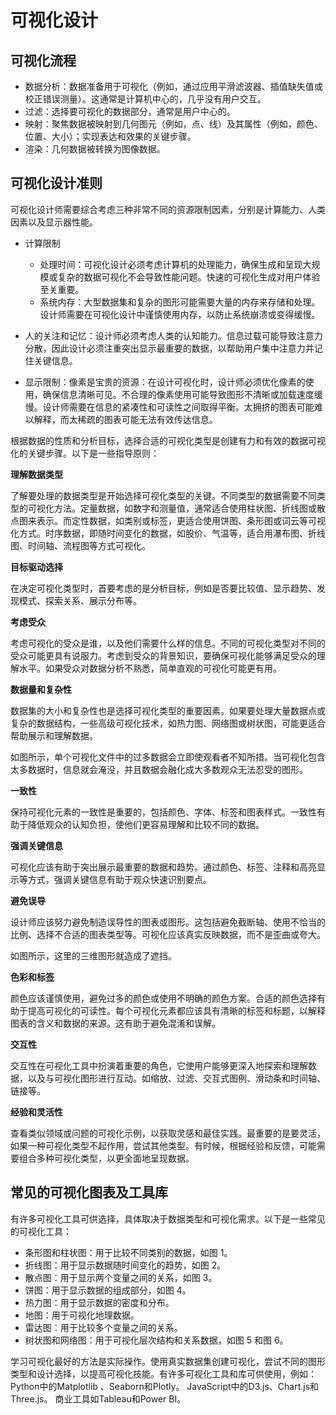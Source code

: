 # 可视化设计
<!-- :label:`visualization-design` -->

## 可视化流程

- 数据分析：数据准备用于可视化（例如，通过应用平滑滤波器、插值缺失值或校正错误测量）。这通常是计算机中心的，几乎没有用户交互。
- 过滤：选择要可视化的数据部分，通常是用户中心的。
- 映射：聚焦数据被映射到几何图元（例如，点、线）及其属性（例如，颜色、位置、大小）；实现表达和效果的关键步骤。
- 渲染：几何数据被转换为图像数据。


## 可视化设计准则

可视化设计师需要综合考虑三种非常不同的资源限制因素，分别是计算能力、人类因素以及显示器性能。

- 计算限制
  - 处理时间：可视化设计必须考虑计算机的处理能力，确保生成和呈现大规模或复杂的数据可视化不会导致性能问题。快速的可视化生成对用户体验至关重要。
  - 系统内存：大型数据集和复杂的图形可能需要大量的内存来存储和处理。设计师需要在可视化设计中谨慎使用内存，以防止系统崩溃或变得缓慢。

- 人的关注和记忆：设计师必须考虑人类的认知能力。信息过载可能导致注意力分散，因此设计必须注重突出显示最重要的数据，以帮助用户集中注意力并记住关键信息。

- 显示限制：像素是宝贵的资源：在设计可视化时，设计师必须优化像素的使用，确保信息清晰可见。不合理的像素使用可能导致图形不清晰或加载速度缓慢。设计师需要在信息的紧凑性和可读性之间取得平衡。太拥挤的图表可能难以解释，而太稀疏的图表可能无法有效传达信息。


根据数据的性质和分析目标，选择合适的可视化类型是创建有力和有效的数据可视化的关键步骤。以下是一些指导原则：

**理解数据类型**

了解要处理的数据类型是开始选择可视化类型的关键。不同类型的数据需要不同类型的可视化方法。定量数据，如数字和测量值，通常适合使用柱状图、折线图或散点图来表示。而定性数据，如类别或标签，更适合使用饼图、条形图或词云等可视化方式。时序数据，即随时间变化的数据，如股价、气温等，适合用瀑布图、折线图、时间轴、流程图等方式可视化。

<!-- ![2014年美国新闻热度可视化 ©https://echeloninsights.tumblr.com/post/105911206078/theyearinnews-2014](/../../img/visualization/basis/theyearinnews20141.png) -->

**目标驱动选择**

在决定可视化类型时，首要考虑的是分析目标，例如是否要比较值、显示趋势、发现模式、探索关系、展示分布等。

**考虑受众**

考虑可视化的受众是谁，以及他们需要什么样的信息。不同的可视化类型对不同的受众可能更具有说服力。考虑到受众的背景知识，要确保可视化能够满足受众的理解水平。如果受众对数据分析不熟悉，简单直观的可视化可能更有用。

**数据量和复杂性**

数据集的大小和复杂性也是选择可视化类型的重要因素。如果要处理大量数据点或复杂的数据结构，一些高级可视化技术，如热力图、网络图或树状图，可能更适合帮助展示和理解数据。

如图所示，单个可视化文件中的过多数据会立即使观看者不知所措。当可视化包含太多数据时，信息就会淹没，并且数据会融化成大多数观众无法忍受的图形。

<!-- ![单个可视化文件中的过多数据会立即使观看者不知所措。当可视化包含太多数据时，信息就会淹没，并且数据会融化成大多数观众无法忍受的图形](/../../img/visualization/basis/WrongVis1.png) -->

**一致性**

保持可视化元素的一致性是重要的，包括颜色、字体、标签和图表样式。一致性有助于降低观众的认知负担，使他们更容易理解和比较不同的数据。

**强调关键信息**

可视化应该有助于突出展示最重要的数据和趋势。通过颜色、标签、注释和高亮显示等方式，强调关键信息有助于观众快速识别要点。

**避免误导**

设计师应该努力避免制造误导性的图表或图形。这包括避免截断轴、使用不恰当的比例、选择不合适的图表类型等。可视化应该真实反映数据，而不是歪曲或夸大。

如图所示，这里的三维图形就造成了遮挡。

<!-- ![这里的三维图形造成了遮挡](/../../img/visualization/basis/WrongVis0.jpg) -->


**色彩和标签**

颜色应该谨慎使用，避免过多的颜色或使用不明确的颜色方案。合适的颜色选择有助于提高可视化的可读性。每个可视化元素都应该具有清晰的标签和标题，以解释图表的含义和数据的来源。这有助于避免混淆和误解。

**交互性**

交互性在可视化工具中扮演着重要的角色，它使用户能够更深入地探索和理解数据，以及与可视化图形进行互动。如缩放、过滤、交互式图例、滑动条和时间轴、链接等。

**经验和灵活性**

查看类似领域或问题的可视化示例，以获取灵感和最佳实践。最重要的是要灵活，如果一种可视化类型不起作用，尝试其他类型。有时候，根据经验和反馈，可能需要组合多种可视化类型，以更全面地呈现数据。


## 常见的可视化图表及工具库

有许多可视化工具可供选择，具体取决于数据类型和可视化需求。以下是一些常见的可视化工具：

<!-- ![世界人口数量条形图 ©Apache ECharts](/../../img/visualization/basis/WorldPopuBar.png) -->

<!-- ![空气质量折线图 ©Apache ECharts](/../../img/visualization/basis/LineAQI.png) -->

<!-- ![男女身高体重分布图](/../../img/visualization/basis/MaleFemale.png) -->

<!-- ![饼状图](/../../img/visualization/basis/pie-nest.png) -->

<!-- ![工资使用情况图 ©Reddit](/../../img/visualization/basis/HowToIncomeSankey.png) -->

<!-- ![美国国会议员路径图 ©The New York Times](/../../img/visualization/basis/AmericaPathToCongress.PNG) -->


- 条形图和柱状图：用于比较不同类别的数据，如图 1。
- 折线图：用于显示数据随时间变化的趋势，如图 2。
- 散点图：用于显示两个变量之间的关系，如图 3。
- 饼图：用于显示数据的组成部分，如图 4。
- 热力图：用于显示数据的密度和分布。
- 地图：用于可视化地理数据。
- 雷达图：用于比较多个变量之间的关系。
- 树状图和网络图：用于可视化层次结构和关系数据，如图 5 和图 6。


学习可视化最好的方法是实际操作。使用真实数据集创建可视化，尝试不同的图形类型和设计选择，以提高可视化技能。有许多可视化工具和库可供使用，例如：
Python中的Matplotlib 、Seaborn和Plotly。
JavaScript中的D3.js、Chart.js和Three.js。
商业工具如Tableau和Power BI。
